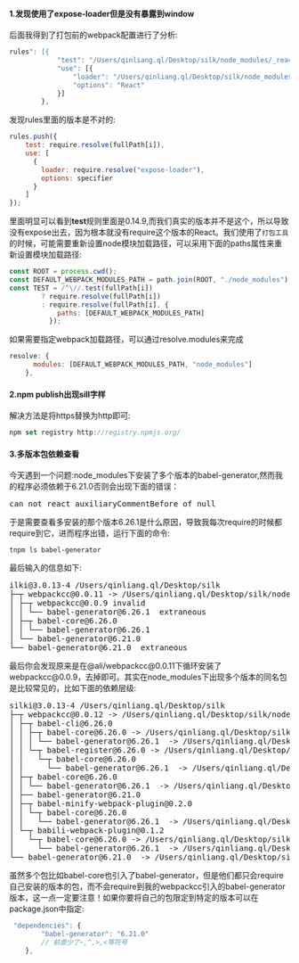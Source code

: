 #### 1.发现使用了expose-loader但是没有暴露到window
后面我得到了打包前的webpack配置进行了分析:
```js
rules": [{
            "test": "/Users/qinliang.ql/Desktop/silk/node_modules/_react@0.14.9@react/react.js",
            "use": [{
                "loader": "/Users/qinliang.ql/Desktop/silk/node_modules/_expose-loader@0.7.4@expose-loader/index.js",
                "options": "React"
            }]
        },
```
发现rules里面的版本是不对的:
```js
rules.push({
    test: require.resolve(fullPath[i]),
    use: [
      {
        loader: require.resolve("expose-loader"),
        options: specifier
      }
    ]
});
```
里面明显可以看到**test**规则里面是0.14.9,而我们真实的版本并不是这个，所以导致没有expose出去，因为根本就没有require这个版本的React。我们使用了`打包工具`的时候，可能需要重新设置node模块加载路径，可以采用下面的paths属性来重新设置模块加载路径:
```js
const ROOT = process.cwd();
const DEFAULT_WEBPACK_MODULES_PATH = path.join(ROOT, "./node_modules");
const TEST = /^\//.test(fullPath[i])
        ? require.resolve(fullPath[i])
        : require.resolve(fullPath[i], {
            paths: [DEFAULT_WEBPACK_MODULES_PATH]
          });
```
如果需要指定webpack加载路径，可以通过resolve.modules来完成
```js
resolve: {
      modules: [DEFAULT_WEBPACK_MODULES_PATH, "node_modules"]
    },
```

#### 2.npm publish出现sill字样
解决方法是将https替换为http即可:
```js
npm set registry http://registry.npmjs.org/
```

#### 3.多版本包依赖查看
今天遇到一个问题:node_modules下安装了多个版本的babel-generator,然而我的程序必须依赖于6.21.0否则会出现下面的错误：
<pre>
can not react auxiliaryCommentBefore of null
</pre>
于是需要查看多安装的那个版本6.26.1是什么原因，导致我每次require的时候都require到它，进而程序出错，运行下面的命令:
```shell
tnpm ls babel-generator
```
最后输入的信息如下:

<pre>
ilki@3.0.13-4 /Users/qinliang.ql/Desktop/silk
├─┬ webpackcc@0.0.11 -> /Users/qinliang.ql/Desktop/silk/node_modules/_@ali_webpackcc@0.0.11@@ali/webpackcc
│ ├─┬ webpackcc@0.0.9 invalid
│ │ └── babel-generator@6.26.1  extraneous
│ ├─┬ babel-core@6.26.0
│ │ └── babel-generator@6.26.1 
│ └── babel-generator@6.21.0 
└── babel-generator@6.21.0  extraneous
</pre>

最后你会发现原来是在@ali/webpackcc\@0.0.11下循环安装了webpackcc\@0.0.9，去掉即可。其实在node_modules下出现多个版本的同名包是比较常见的，比如下面的依赖层级:

<pre>
silki@3.0.13-4 /Users/qinliang.ql/Desktop/silk
├─┬ webpackcc@0.0.12 -> /Users/qinliang.ql/Desktop/silk/node_modules/_@ali_webpackcc@0.0.12@@ali/webpackcc
│ ├─┬ babel-cli@6.26.0
│ │ ├─┬ babel-core@6.26.0 -> /Users/qinliang.ql/Desktop/silk/node_modules/_babel-core@6.26.0@babel-core
│ │ │ └── babel-generator@6.26.1  -> /Users/qinliang.ql/Desktop/silk/node_modules/_babel-generator@6.26.1@babel-generator deduped
│ │ └─┬ babel-register@6.26.0 -> /Users/qinliang.ql/Desktop/silk/node_modules/_babel-register@6.26.0@babel-register
│ │   └─┬ babel-core@6.26.0
│ │     └── babel-generator@6.26.1  -> /Users/qinliang.ql/Desktop/silk/node_modules/_babel-generator@6.26.1@babel-generator deduped
│ ├─┬ babel-core@6.26.0
│ │ └── babel-generator@6.26.1  -> /Users/qinliang.ql/Desktop/silk/node_modules/_babel-generator@6.26.1@babel-generator
│ ├── babel-generator@6.21.0 
│ ├─┬ babel-minify-webpack-plugin@0.2.0
│ │ └─┬ babel-core@6.26.0
│ │   └── babel-generator@6.26.1  -> /Users/qinliang.ql/Desktop/silk/node_modules/_babel-generator@6.26.1@babel-generator deduped
│ └─┬ babili-webpack-plugin@0.1.2
│   └─┬ babel-core@6.26.0 -> /Users/qinliang.ql/Desktop/silk/node_modules/_babel-core@6.26.0@babel-core
│     └── babel-generator@6.26.1  -> /Users/qinliang.ql/Desktop/silk/node_modules/_babel-generator@6.26.1@babel-generator deduped
└── babel-generator@6.21.0  -> /Users/qinliang.ql/Desktop/silk/node_modules/_babel-generator@6.21.0@babel-generator extraneous
</pre>

虽然多个包比如babel-core也引入了babel-generator，但是他们都只会require自己安装的版本的包，而不会require到我的webpackcc引入的babel-generator版本，这一点一定要注意！如果你要将自己的包限定到特定的版本可以在package.json中指定:

```js
 "dependencies": {
        "babel-generator": "6.21.0"
        // 前面少了~,^,>,<等符号
    },
```
